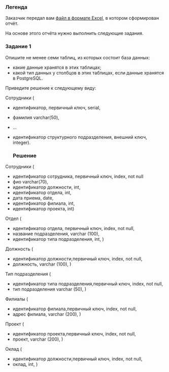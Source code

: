 ### Легенда

Заказчик передал вам [файл в формате Excel](https://github.com/netology-code/sdb-homeworks/blob/main/resources/hw-12-1.xlsx), в котором сформирован отчёт. 

На основе этого отчёта нужно выполнить следующие задания.

### Задание 1

Опишите не менее семи таблиц, из которых состоит база данных:

- какие данные хранятся в этих таблицах;
- какой тип данных у столбцов в этих таблицах, если данные хранятся в PostgreSQL.

Приведите решение к следующему виду:

Сотрудники (

- идентификатор, первичный ключ, serial,
- фамилия varchar(50),
- ...
- идентификатор структурного подразделения, внешний ключ, integer).

  ### Решение
Сотрудники (
- идентификатор сотрудника, первичный ключ, index, not null
- фио varchar(70),
- идентификатор должности, int,
- идентификатор отдела, int,
- дата приема, date,
- идентификатор филиала, int,
- идентификатор проекта, int)

Отдел ( 

- идентификатор отдела, первичный ключ, index, not null,
- название подразделения, varchar (100),
- идентификатор типа подразделения, int,
)

Должность (

- идентификатор должности,первичный ключ,  index, not null,
- должность, varchar (100),
)

Тип подразделения (

- идентификатор типа подразделения,первичный ключ,  index, not null,
- тип подразделения varchar (50),
)

Филиалы (

- идентификатор филиала,первичный ключ,  index, not null,
- адрес филиала, varchar (200),
)

Проект (

- идентификатор проекта,первичный ключ, index, not null,
- проект, varchar (200),
)

Оклад (

- идентификатор должности,первичный ключ,  index, not null,
- оклад, int,
)
